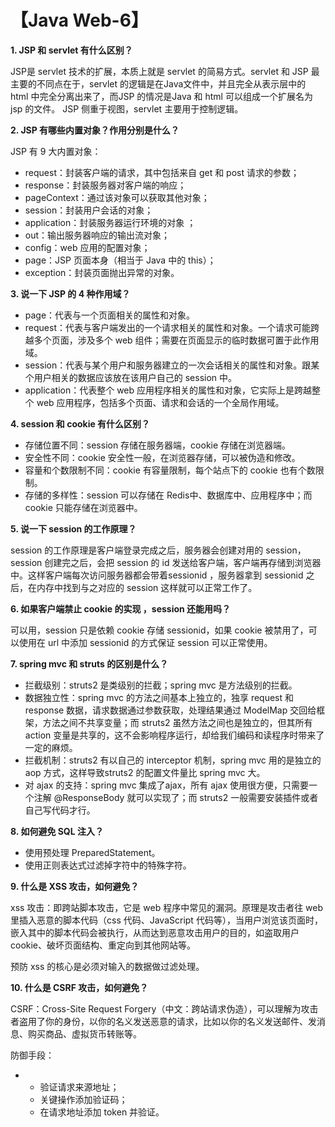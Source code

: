 # 【Java Web-6】

**1. JSP 和 servlet 有什么区别？**

JSP是 servlet 技术的扩展，本质上就是 servlet 的简易方式。servlet 和 JSP 最主要的不同点在于，servlet 的逻辑是在Java文件中，并且完全从表示层中的 html 中完全分离出来了，而JSP 的情况是Java 和 html 可以组成一个扩展名为 jsp 的文件。 JSP 侧重于视图，servlet 主要用于控制逻辑。

**2. JSP 有哪些内置对象？作用分别是什么？**

JSP 有 9 大内置对象：

* request：封装客户端的请求，其中包括来自 get 和 post 请求的参数；
* response：封装服务器对客户端的响应；
* pageContext：通过该对象可以获取其他对象；
* session：封装用户会话的对象；
* application：封装服务器运行环境的对象 ；
* out：输出服务器响应的输出流对象；
* config：web 应用的配置对象；
* page：JSP 页面本身（相当于 Java 中的 this）；
* exception：封装页面抛出异常的对象。

**3. 说一下 JSP 的 4 种作用域？**

* page：代表与一个页面相关的属性和对象。
* request：代表与客户端发出的一个请求相关的属性和对象。一个请求可能跨越多个页面，涉及多个 web 组件；需要在页面显示的临时数据可置于此作用域。
* session：代表与某个用户和服务器建立的一次会话相关的属性和对象。跟某个用户相关的数据应该放在该用户自己的 session 中。
* application：代表整个 web 应用程序相关的属性和对象，它实际上是跨越整个 web 应用程序，包括多个页面、请求和会话的一个全局作用域。

**4. session 和 cookie 有什么区别？**

* 存储位置不同：session 存储在服务器端，cookie 存储在浏览器端。
* 安全性不同：cookie 安全性一般，在浏览器存储，可以被伪造和修改。
* 容量和个数限制不同：cookie 有容量限制，每个站点下的 cookie 也有个数限制。
* 存储的多样性：session 可以存储在 Redis中、数据库中、应用程序中；而 cookie 只能存储在浏览器中。

**5. 说一下 session 的工作原理？**

session 的工作原理是客户端登录完成之后，服务器会创建对用的 session，session 创建完之后，会把 session 的 id 发送给客户端，客户端再存储到浏览器中。这样客户端每次访问服务器都会带着sessionid ，服务器拿到 sessionid 之后，在内存中找到与之对应的 session 这样就可以正常工作了。

**6. 如果客户端禁止 cookie 的实现 ，session 还能用吗？**

可以用，session 只是依赖 cookie 存储 sessionid，如果 cookie 被禁用了，可以使用在 url 中添加 sessionid 的方式保证 session 可以正常使用。

**7. spring mvc 和 struts 的区别是什么？**

* 拦截级别：struts2 是类级别的拦截；spring mvc 是方法级别的拦截。
* 数据独立性：spring mvc 的方法之间基本上独立的，独享 request 和 response 数据，请求数据通过参数获取，处理结果通过 ModelMap 交回给框架，方法之间不共享变量；而 struts2 虽然方法之间也是独立的，但其所有 action 变量是共享的，这不会影响程序运行，却给我们编码和读程序时带来了一定的麻烦。
* 拦截机制：struts2 有以自己的 interceptor 机制，spring mvc 用的是独立的 aop 方式，这样导致struts2 的配置文件量比 spring mvc 大。
* 对 ajax 的支持：spring mvc 集成了ajax，所有 ajax 使用很方便，只需要一个注解 @ResponseBody 就可以实现了；而 struts2 一般需要安装插件或者自己写代码才行。

**8. 如何避免 SQL 注入？**

* 使用预处理 PreparedStatement。
* 使用正则表达式过滤掉字符中的特殊字符。

**9. 什么是 XSS 攻击，如何避免？**

xss 攻击：即跨站脚本攻击，它是 web 程序中常见的漏洞。原理是攻击者往 web 里插入恶意的脚本代码（css 代码、JavaScript 代码等），当用户浏览该页面时，嵌入其中的脚本代码会被执行，从而达到恶意攻击用户的目的，如盗取用户 cookie、破坏页面结构、重定向到其他网站等。

预防 xss 的核心是必须对输入的数据做过滤处理。

**10. 什么是 CSRF 攻击，如何避免？**

CSRF：Cross-Site Request Forgery（中文：跨站请求伪造），可以理解为攻击者盗用了你的身份，以你的名义发送恶意的请求，比如以你的名义发送邮件、发消息、购买商品、虚拟货币转账等。

防御手段：

* * 验证请求来源地址；
  * 关键操作添加验证码；
  * 在请求地址添加 token 并验证。

